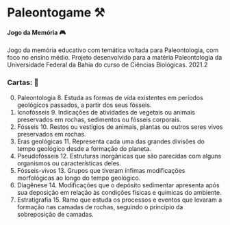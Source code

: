 # Paleontogame :hammer_and_pick:
#### Jogo da Memória :video_game:

Jogo da memória educativo com temática voltada para Paleontologia, com foco no ensino médio.
Projeto desenvolvido para a matéria Paleontologia da Universidade Federal da Bahia do curso de Ciências Biológicas. 2021.2



### Cartas: :flower_playing_cards:

0. Paleontologia			       8.  Estuda as formas de vida existentes em períodos geológicos passados, a partir dos seus fósseis.
1. Icnofósseis               9.  Indicações de atividades de vegetais ou animais preservados em rochas, sedimentos ou fósseis corporais.
2. Fósseis                   10. Restos ou vestígios de animais, plantas ou outros seres vivos preservados em rochas. 
3. Eras geológicas           11. Representa cada uma das grandes divisões  do tempo geológico desde a formação do planeta.
4. Pseudofósseis             12. Estruturas inorgânicas que são  parecidas com alguns organismos ou características deles.
5. Fósseis-vivos             13. Grupos que tiveram ínfimas  modificações morfológicas ao longo do tempo geológico.
6. Diagênese                 14. Modificações  que o depósito sedimentar apresenta após sua deposição em relação às condições físicas e químicas do ambiente.
7. Estratigrafia             15. Ramo que estuda os processos e eventos que levaram a formação nas camadas de rochas, seguindo o princípio da sobreposição de camadas. 
